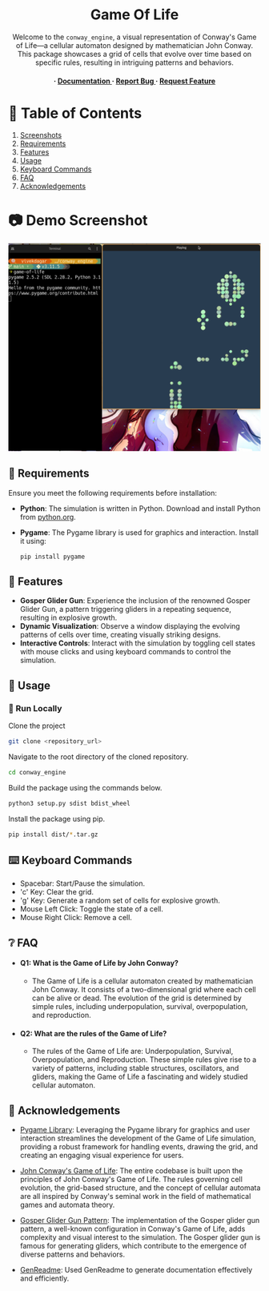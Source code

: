 <div align='center'>

# Game Of Life

Welcome to the `conway_engine`, a visual representation of Conway's Game of Life—a cellular automaton designed by mathematician John Conway. This package showcases a grid of cells that evolve over time based on specific rules, resulting in intriguing patterns and behaviors.

<h4> <span> · </span> <a href="https://github.com/vivekkdagar/conway_engine/blob/master/README.md"> Documentation </a> <span> · </span> <a href="https://github.com/vivekkdagar/conway_engine/issues"> Report Bug </a> <span> · </span> <a href="https://github.com/vivekkdagar/conway_engine/issues"> Request Feature </a> </h4>

</div>

# :notebook_with_decorative_cover: Table of Contents

1. [Screenshots](#demo-screenshot)
2. [Requirements](#requirements)
3. [Features](#dart-features)
4. [Usage](#toolbox-usage)
5. [Keyboard Commands](#keyboard-commands)
6. [FAQ](#grey_question-faq)
7. [Acknowledgements](#gem-acknowledgements)

# 📷 Demo Screenshot
<div align="center"> <a id ="demo-screenshot" href="demo-screenshot"><img src="https://github.com/vivekkdagar/conway_engine/blob/main/assets/Demo%202.png" alt='image' width='600'/></a> </div>

## :star2: Requirements

Ensure you meet the following requirements before installation:

- **Python**: The simulation is written in Python. Download and install Python from [python.org](https://www.python.org/).
- **Pygame**: The Pygame library is used for graphics and interaction. Install it using:

  ```bash
  pip install pygame
  ```

## :dart: Features

- **Gosper Glider Gun**: Experience the inclusion of the renowned Gosper Glider Gun, a pattern triggering gliders in a repeating sequence, resulting in explosive growth.
- **Dynamic Visualization**: Observe a window displaying the evolving patterns of cells over time, creating visually striking designs.
- **Interactive Controls**: Interact with the simulation by toggling cell states with mouse clicks and using keyboard commands to control the simulation.

## :toolbox: Usage

### :running: Run Locally

Clone the project
```bash
git clone <repository_url>
```

Navigate to the root directory of the cloned repository.
```bash
cd conway_engine
```

Build the package using the commands below.
```bash
python3 setup.py sdist bdist_wheel
```
Install the package using pip.
```bash
pip install dist/*.tar.gz
```

## :keyboard: Keyboard Commands

- Spacebar: Start/Pause the simulation.
- 'c' Key: Clear the grid.
- 'g' Key: Generate a random set of cells for explosive growth.
- Mouse Left Click: Toggle the state of a cell.
- Mouse Right Click: Remove a cell.

## :grey_question: FAQ

- #### Q1: What is the Game of Life by John Conway?
  - The Game of Life is a cellular automaton created by mathematician John Conway. It consists of a two-dimensional grid where each cell can be alive or dead. The evolution of the grid is determined by simple rules, including underpopulation, survival, overpopulation, and reproduction.

- #### Q2: What are the rules of the Game of Life?
  - The rules of the Game of Life are: Underpopulation, Survival, Overpopulation, and Reproduction. These simple rules give rise to a variety of patterns, including stable structures, oscillators, and gliders, making the Game of Life a fascinating and widely studied cellular automaton.

## :gem: Acknowledgements

- [Pygame Library](https://pypi.org/project/pygame/): Leveraging the Pygame library for graphics and user interaction streamlines the development of the Game of Life simulation, providing a robust framework for handling events, drawing the grid, and creating an engaging visual experience for users.

- [John Conway's Game of Life](https://en.wikipedia.org/wiki/John_Horton_Conway/): The entire codebase is built upon the principles of John Conway's Game of Life. The rules governing cell evolution, the grid-based structure, and the concept of cellular automata are all inspired by Conway's seminal work in the field of mathematical games and automata theory.

- [Gosper Glider Gun Pattern](https://conwaylife.com/wiki/Gosper_glider_gun): The implementation of the Gosper glider gun pattern, a well-known configuration in Conway's Game of Life, adds complexity and visual interest to the simulation. The Gosper glider gun is famous for generating gliders, which contribute to the emergence of diverse patterns and behaviors.

- [GenReadme](https://www.genreadme.cloud/): Used GenReadme to generate documentation effectively and efficiently.

